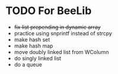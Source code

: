 # TODO For BeeLib

+ ~~fix list prepending in dynamic array~~ 
+ practice using snprintf instead of strcpy
+ make hash set 
+ make hash map 
+ move doubly linked list from WColumn
+ do singly linked list 
+ do a queue 
